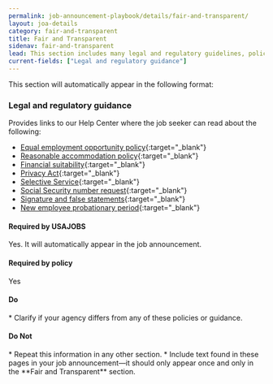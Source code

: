 ```yaml
---
permalink: job-announcement-playbook/details/fair-and-transparent/
layout: joa-details
category: fair-and-transparent
title: Fair and Transparent
sidenav: fair-and-transparent
lead: This section includes many legal and regulatory guidelines, policies and statements that applicants should know of as they apply.
current-fields: ["Legal and regulatory guidance"]
---
```


This section will automatically appear in the following format:

<div class="usajobs-recruitment-joa-playbook-details__example-img">
<amp-img src="{{ '/assets/images/job-announcement-playbook/fair-and-transparent-v6.7.png' | relative_url }}"
  srcset="{{ '/assets/images/job-announcement-playbook/fair-and-transparent-v6.7.png' | relative_url }} 768w,
  {{ '/assets/images/job-announcement-playbook/fair-and-transparent-v6.7-SM.png' | relative_url }} 100w"
  width="700"
  height="225"
  layout="responsive"
  alt="Fair and Transparent v6.6"></amp-img>
</div>


### Legal and regulatory guidance
Provides links to our Help Center where the job seeker can read about the following:

* [Equal employment opportunity policy](https://www.usajobs.gov/Help/equal-employment-opportunity/){:target="\_blank"}
* [Reasonable accommodation policy](https://www.usajobs.gov/Help/reasonable-accommodation/){:target="\_blank"}
* [Financial suitability](https://www.usajobs.gov/Help/working-in-government/fair-and-transparent/financial-suitability/){:target="\_blank"}
* [Privacy Act](https://www.usajobs.gov/Help/working-in-government/fair-and-transparent/privacy-act/){:target="\_blank"}
* [Selective Service](https://www.usajobs.gov/Help/working-in-government/fair-and-transparent/selective-service/){:target="\_blank"}
* [Social Security number request](https://www.usajobs.gov/Help/working-in-government/fair-and-transparent/social-security-number/){:target="\_blank"}
* [Signature and false statements](https://www.usajobs.gov/Help/working-in-government/fair-and-transparent/signature-false-statements/){:target="\_blank"}
* [New employee probationary period](https://www.usajobs.gov/Help/working-in-government/fair-and-transparent/probationary-period/){:target="\_blank"}

<div class="usajobs-recruitment-joa-playbook-details__container">
<div class="usajobs-recruitment-joa-playbook-details__required-by-usajobs">
  <h4>Required by USAJOBS</h4>
  <p>Yes. It will automatically appear in the job announcement.</p>
</div>
<div class="usajobs-recruitment-joa-playbook-details__required-by-policy">
  <h4>Required by policy</h4>
  <p>Yes</p>
</div>
</div>



<div class="usajobs-recruitment-joa-playbook-details__container">
<div class="usajobs-recruitment-joa-playbook-details__do">
  <h4><span class="fa fa-check"></span> Do</h4>
  * Clarify if your agency differs from any of these policies or guidance.
</div>
<div class="usajobs-recruitment-joa-playbook-details__do-not">
  <h4><span class="fa fa-times"></span> Do Not</h4>
  * Repeat this information in any other section.
  * Include text found in these pages in your job announcement—it should only appear once and only in the **Fair and Transparent** section.
</div>
</div>









